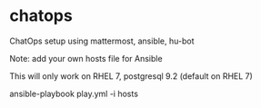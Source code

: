 # chatops
ChatOps setup using mattermost, ansible, hu-bot

Note: add your own hosts file for Ansible

This will only work on RHEL 7, postgresql 9.2 (default on RHEL 7)

ansible-playbook play.yml -i hosts
